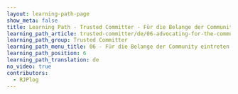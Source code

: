 ```yaml
---
layout: learning-path-page
show_meta: false
title: Learning Path - Trusted Committer - Für die Belange der Community eintreten
learning_path_article: trusted-committer/de/06-advocating-for-the-communitys-needs.asciidoc
learning_path_group: Trusted Committer
learning_path_menu_title: 06 - Für die Belange der Community eintreten
learning_path_position: 6
learning_path_translation: de
no_video: true
contributors:
  - RJPlog
---
```

<!--- This file autogenerated from https://github.com/InnerSourceCommons/InnerSourceLearningPath/blob/master/scripts/generate_learning_path_markdown.js -->